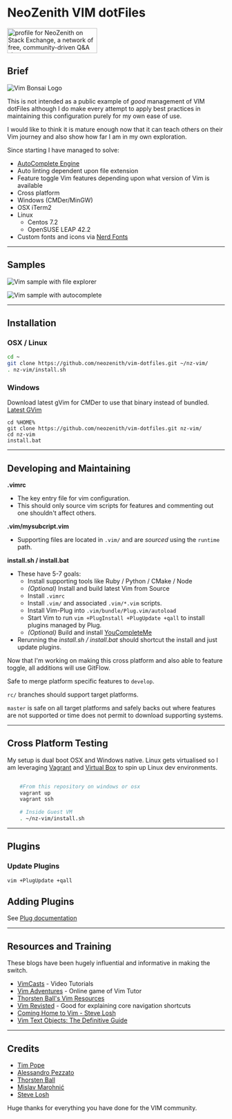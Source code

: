 # NeoZenith VIM dotFiles

<a href="https://stackexchange.com/users/309684">
<img src="https://stackexchange.com/users/flair/309684.png" width="208" height="58" alt="profile for NeoZenith on Stack Exchange, a network of free, community-driven Q&amp;A sites" title="profile for NeoZenith on Stack Exchange, a network of free, community-driven Q&amp;A sites">
</a>


## Brief
![Vim Bonsai Logo][vim-bonsai]

[vim-bonsai]: https://raw.githubusercontent.com/neozenith/vim-dotfiles/master/bonsai.svg?sanitize=true 
<img style="float: right;" href="./bonsai.svg" />

This is not intended as a public example of *good* management of VIM dotFiles 
although I do make every attempt to apply best practices in maintaining this 
configuration purely for my own ease of use.

I would like to think it is mature enough now that it can teach others on 
their Vim journey and also show how far I am in my own exploration. 

Since starting I have managed to solve:
 - [AutoComplete Engine][ycm]
 - Auto linting dependent upon file extension
 - Feature toggle Vim features depending upon what version of Vim is available
 - Cross platform
  - Windows (CMDer/MinGW)
  - OSX iTerm2
  - Linux
    - Centos 7.2
    - OpenSUSE LEAP 42.2
 - Custom fonts and icons via [Nerd Fonts][nerd-fonts]

[ycm]: https://github.com/Valloric/YouCompleteMe
[nerd-fonts]: https://github.com/ryanoasis/nerd-fonts

----

## Samples

![Vim sample with file explorer][sample1]

![Vim sample with autocomplete][sample2]


[sample1]: https://raw.githubusercontent.com/neozenith/vim-dotfiles/master/screenshots/example1.png
[sample2]: https://raw.githubusercontent.com/neozenith/vim-dotfiles/master/screenshots/example2.png

----

## Installation

### OSX / Linux

```bash
cd ~
git clone https://github.com/neozenith/vim-dotfiles.git ~/nz-vim/
. nz-vim/install.sh
```

### Windows

Download latest gVim for CMDer to use that binary instead of bundled.
[Latest GVim][gvim-download]


```
cd %HOME%
git clone https://github.com/neozenith/vim-dotfiles.git nz-vim/
cd nz-vim
install.bat
```

[gvim-download]: https://github.com/vim/vim-win32-installer/releases

----

## Developing and Maintaining

**.vimrc**
 - The key entry file for vim configuration. 
 - This should only source vim scripts for features and commenting 
 out one shouldn't affect others. 

**.vim/mysubcript.vim**
 - Supporting files are located in `.vim/` and are *sourced* using the `runtime` 
path.

**install.sh / install.bat**
 - These have 5-7 goals:
   - Install supporting tools like Ruby / Python / CMake / Node
   - *(Optional)* Install and build latest Vim from Source
   - Install `.vimrc`
   - Install `.vim/` and associated `.vim/*.vim` scripts.
   - Install Vim-Plug into `.vim/bundle/Plug.vim/autoload`
   - Start Vim to run `vim +PlugInstall +PlugUpdate +qall` to install 
   plugins managed by Plug.
   - *(Optional)* Build and install [YouCompleteMe][ycm]
 - Rerunning the *install.sh / install.bat* should shortcut the install
 and just update plugins.

Now that I'm working on making this cross platform and also able to feature
toggle, all additions will use GitFlow.

Safe to merge platform specific features to `develop`.

`rc/` branches should support target platforms.

`master` is safe on all target platforms and safely backs out where features
are not supported or time does not permit to download supporting systems.

----

## Cross Platform Testing

My setup is dual boot OSX and Windows native. Linux gets virtualised so I am
leveraging [Vagrant][vagrant] and [Virtual Box][vbox] to spin up Linux dev 
environments.

```bash
    
    #From this repository on windows or osx
    vagrant up
    vagrant ssh
    
    # Inside Guest VM
    . ~/nz-vim/install.sh

```

[vagrant]: https://www.vagrantup.com
[vbox]: https://www.virtualbox.org/

----
## Plugins
### Update Plugins

```
vim +PlugUpdate +qall
```

## Adding Plugins

See [Plug documentation][plug-docs]

[plug-docs]:  https://github.com/junegunn/vim-plug#example

----
## Resources and Training

These blogs have been hugely influential and informative in making the switch.

 - [VimCasts][vimcasts] - Video Tutorials
 - [Vim Adventures][vim-adventures] - Online game of Vim Tutor
 - [Thorsten Ball's Vim Resources][thorsten-ball-vim-resources]
 - [Vim Revisted][vim-revisited] - Good for explaining core navigation shortcuts
 - [Coming Home to Vim - Steve Losh][coming-home]
 - [Vim Text Objects: The Definitive Guide][text-objects]

[vimcasts]: http://vimcasts.org/
[vim-adventures]: https://vim-adventures.com/
[thorsten-ball-vim-resources]: https://thorstenball.com/blog/2012/07/09/vim-learning-resources/
[vim-revisited]: http://mislav.net/2011/12/vim-revisited/
[coming-home]: http://stevelosh.com/blog/2010/09/coming-home-to-vim/
[text-objects]: http://blog.carbonfive.com/2011/10/17/vim-text-objects-the-definitive-guide/

----

## Credits

 - [Tim Pope](https://github.com/tpope)
 - [Alessandro Pezzato](https://github.com/alepez)
 - [Thorsten Ball](https://github.com/mrnugget) 
 - [Mislav Marohnić](https://github.com/mislav)
 - [Steve Losh](https://bitbucket.org/sjl/)

Huge thanks for everything you have done for the VIM community.
